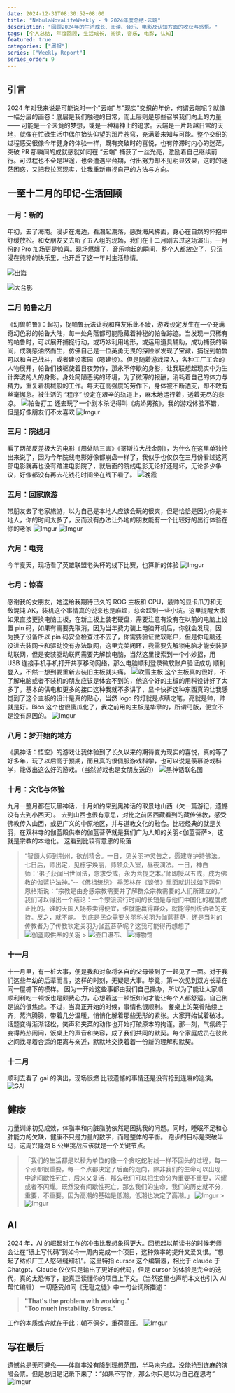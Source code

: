 ```yaml
---
date: 2024-12-31T08:30:52+08:00
title: "NebulaNovaLifeWeekly - 9 2024年度总结-云端"
description: "回顾2024年的生活成长、阅读、音乐、电影及认知方面的收获与感悟。"
tags: [个人总结, 年度回顾, 生活成长, 阅读, 音乐, 电影, 认知]
featured: true
categories: ["周报"]
series: ["Weekly Report"]
series_order: 9
---
```


## 引言

2024 年对我来说是可能说时一个"云端"与"现实"交织的年份，何谓云端呢？就像一幅分层的画卷：底层是我们触碰的日常，而上层则是那些召唤我们向上的力量 —— 可能是一个未竟的梦想，或是一种精神上的追求。云端是一片超越日常的天地，就像在忙碌生活中偶尔抬头仰望的那片苍穹，充满着未知与可能。整个交织的过程感受很像今年健身的体验一样，既有突破时的喜悦，也有停滞时内心的迷茫。突破 PR 那瞬间的成就感就如同在 “云端” 捕获了一丝光亮，激励着自己继续前行。可过程也不全是坦途，也会遭遇平台期，付出努力却不见明显效果，这时的迷茫困惑，又把我拉回现实，让我重新审视自己的方法与方向。

## 一至十二月的印记-生活回顾

### 一月：新的

年初，去了海南。漫步在海边，看潮起潮落，感受海风拂面，身心在自然的怀抱中舒缓放松。和女朋友又去听了五人组的现场，我们在十二月刚去过这场演出，一月份的 Pro 加场更是惊喜。现场燃爆了，音乐响起的瞬间，整个人都放空了，只沉浸在纯粹的快乐里，也开启了这一年对生活热情。

![出海](https://i.imgur.com/PBrILTJ.jpg)

![大合影](https://i.imgur.com/wEyFaYE.jpg)

### 二月 帕鲁之月

《幻兽帕鲁》：起初，捉帕鲁玩法让我和群友乐此不疲，游戏设定发生在一个充满奇幻色彩的帕鲁大陆，每一处角落都可能隐藏着神秘的帕鲁踪迹。当发现一只稀有的帕鲁时，可以展开捕捉行动，或巧妙利用地形，或运用道具辅助，成功捕获的瞬间，成就感油然而生，仿佛自己是一位英勇无畏的探险家发现了宝藏，捕捉到帕鲁可以和自己战斗，或者建设家园（嗯建设）。但是随着游戏深入，各种工厂工会的人物展开，帕鲁们被驱使着日夜劳作，那永不停歇的身影，让我联想起现实中为生计奔波的人的身影。身处简陋恶劣的环境，为了微薄的报酬，消耗着自己的体力与精力，重复着机械般的工作。每天在高强度的劳作下，身体被不断透支，却不敢有丝毫懈怠。被生活的 “程序” 设定在艰辛的轨道上，麻木地运行着，透着无尽的悲凉。
![帕鲁打工](https://i.imgur.com/RmXFcre.jpg)
还去玩了一个剧本杀记得叫《病娇男孩》，我的游戏体验不错，但是好像朋友们不太喜欢
![Imgur](https://i.imgur.com/HlJP0CG.jpg)

### 三月：院线月

看了两部反差极大的电影《周处除三害》《哥斯拉大战金刚》，为什么在这里单独拎出来说了，因为今年院线电影好像都崩盘一样了，我似乎也仅仅在三月份看过这两部电影就再也没有踏进电影院了，就后面的院线电影无论好还是坏，无论多少争议，好像都没有再去花钱花时间坐在线下看了。
![晚霞](https://i.imgur.com/5tpKKLE.jpg)

### 五月：回家旅游

带朋友去了老家旅游，以为自己是本地人应该会玩的很爽，但是恰恰是因为你是本地人，你的时间太多了，反而没有办法让外地的朋友能有一个比较好的出行体验在你的老家
![Imgur](https://i.imgur.com/3Q6LzEz.jpg)
![Imgur](https://i.imgur.com/1D9buyB.jpg)

### 六月：电竞

今年夏天，现场看了英雄联盟老头杯的线下比赛，也算新的体验
![Imgur](https://i.imgur.com/MTpYRnV.jpg)

### 七月：惊喜

感谢我的女朋友，她送给我期待已久的 ROG 主板和 CPU，最帅的显卡爪刀和无敌混沌 AK，装机这个事情真的说来也是麻烦，总会踩到一些小坑。这里提醒大家如果直接更换电脑主板，在新主板上装老硬盘，需要注意有没有在以前的电脑上设置 pin 码，如果有需要先取消，因为当年费力装上电脑开机后，你就会发现，因为换了设备所以 pin 码安全检查过不去了，你需要验证微软账户，但是你电脑还没进去装网卡和驱动没有办法联网，这里完美闭环，我需要先解锁电脑才能安装驱动联网，但是安装驱动联网需要先解锁电脑，当然这里搜索到一个小妙招，用 USB 连接手机手机打开共享移动网络，那么电脑顺利登录微软账户验证成功 顺利登入，不然一想到要重新去装旧主板就头痛。
![吹雪主板](https://i.imgur.com/i8EQwyN.jpg)
这个主板真的很好，不了解电脑或者不装机的朋友应该是体会不到的，他这个好的主板的用料设计好了太多了，基本的供电和更多的接口这种我就不多讲了，显卡快拆这种东西真的让我感觉到了这个主板的设计是真的贴心，当然 logo 的灯就是点睛之笔，亮就是帅，帅就是好。Bios 这个也很傻瓜化了，我之前用的主板是华擎的，所谓丐版，便宜不是没有原因的。
![Imgur](https://i.imgur.com/wlIMwDe.jpg)

### 八月：梦开始的地方

《黑神话：悟空》的游戏让我体验到了长久以来的期待变为现实的喜悦，真的等了好多年，玩了以后高于预期，而且真的很佩服游戏科学，也可以说是羡慕游戏科学，能做出这么好的游戏。（当然游戏也是女朋友送的）
![黑神话联名图](https://i.imgur.com/SHOy2nE.jpg)

### 十月：文化与体验

九月一整月都在玩黑神话，十月如约来到黑神话的取景地山西（欠一篇游记，遗憾没有去到小西天）。
去到山西也很有意思，对比之前区西藏看到的藏传佛教，感受佛教传入山西，或更广义的中原地区，并与道教文化的融合。比较经典的就是关羽，在双林寺的伽蓝殿供奉的伽蓝菩萨就是我们广为人知的关羽<伽蓝菩萨>，这就是宗教的本地化。
这看到比较有意思的段落

> “智顗大师到荆州，欲创精舍。一日，见关羽神灵告之，愿建寺护持佛法。七日后，师出定，见栋宇焕丽，师领众入室，昼夜演法。一日，神白师：‘弟子获闻出世间法，念求受戒，永为菩提之本。’师即授以五戒，成为佛教的伽蓝护法神。”--《佛祖统纪》
> 季羡林在《谈佛》里面就讲过如下两句
> 恩格斯说：“宗教是由身感宗教需要并了解群众宗教需要的人们所建立的。”
> 我们可以得出一个结论：一个宗派流行时间的长短是与他们中国化的程度成正比的。谁的天国入场券卖得便宜，谁就能赢得群众，就能得到统治者的支持。反之，就不能。
> 到底是民众需要关羽称关羽为伽蓝菩萨，还是当时的传教者为了传教钦定关羽为伽蓝菩萨呢？这我可能得再想想了
> ![伽蓝殿供奉的关羽](https://i.imgur.com/UZFQ0hZ.jpg) > ![壶口瀑布](https://i.imgur.com/Yw05RXI.jpg)、
> ![博物馆](https://i.imgur.com/MkvFZtW.jpg)

### 十一月

十一月里，有一桩大事，便是我和对象将各自的父母带到了一起见了一面。对于我们这些年幼的后辈而言，这样的时刻，无疑是大事。毕竟，第一次见到双方长辈在同一屋檐下的模样。
因为一开始这些事都由我们自己操办，所以为了能让大家顺顺利利吃一顿饭也是颇费心力，心想着这一顿饭如何才能让每个人都舒适。自己倒是搞的很焦虑。不过，当真正开始的时候，事情也很顺利。
餐桌上的菜肴陆续上齐，蒸汽腾腾，带着几分温暖，悄悄化解着那些无形的紧张。大家开始试着破冰，话题变得渐渐轻松，笑声和夹菜的动作也开始打破原本的拘谨。那一刻，气氛终于变得热热闹闹，饭桌上的声音和笑容，成了我们共同的默契。每个家庭成员在彼此之间找寻着合适的距离与亲近，默默地交换着着一份新的理解和默契。

### 十二月

顺利去看了 gai 的演出，现场很燃
比较遗憾的事情还是没有抢到连麻的巡演。
![GAI](https://i.imgur.com/nf3EMWK.jpg)

## 健康

力量训练初见成效，体脂率和内脏脂肪依然是困扰我的问题。同时，睡眠不足和心肺能力的欠缺，健康不只是力量的数字，而是整体的平衡。
跑步的目标是突破半马，这周兴隆湖 8 公里挑战应该就是一个关键节点。

> 「我们的生活都是以秒为单位的像一个贪吃蛇射线一样不回头的过程，每一个点都很重要，每一个点都决定了后面的走向，除非我们的生命可以出现，中途间歇性死亡，后来又复活，那么我们可以把生命分为重要不重要，闪耀或者不闪耀。既然没有间歇性死亡，那么我们的生命，我们的历史就不分，重要，不重要。因为高潮的基础是低潮，低潮也决定了高潮。」
> ![Imgur](https://i.imgur.com/l8pQ0b9.jpg) > ![Imgur](https://i.imgur.com/eEBFkf7.jpg)

## AI

2024 年，AI 的崛起对工作的冲击比我想象得更大。回想起以前读书的时候老师会让在“纸上写代码”到如今一周内完成一个项目，这种效率的提升又爱又恨。“想起了纺织厂工人怒砸缝纫机”。这里特指 cursor 这个编辑器，相比于 claude 于 Chatgpt，Claude 仅仅只是输出了更好的代码，但是 cursor 的体验是完全的迭代，真的太恐怖了，能真正读懂你的项目上下文。（当然这里也声明本文也引入 AI 帮忙编辑）
一切感受如同《无耻之徒》中一句台词所描述：

> **"That's the problem with working."**  
> **"Too much instability. Stress."**

工作的本质或许就在于此：朝不保夕，重荷高压。
![Imgur](https://i.imgur.com/fBeXO0F.jpg)

## 写在最后

遗憾总是无可避免——体脂率没有降到理想范围，半马未完成，没能抢到连麻的演唱会票。但是总归是记录下来了：“如果不写作，那么你只是以为自己在思考”
![Imgur](https://i.imgur.com/HEcJPuO.jpg)
